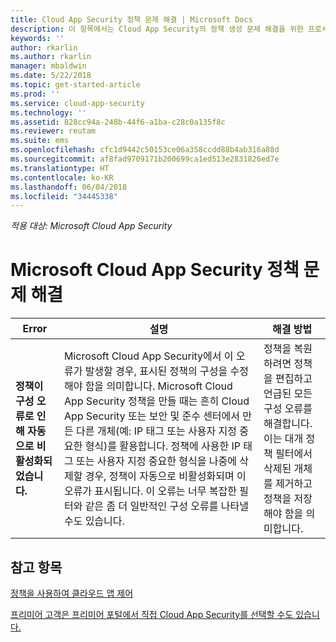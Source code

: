 ```yaml
---
title: Cloud App Security 정책 문제 해결 | Microsoft Docs
description: 이 항목에서는 Cloud App Security의 정책 생성 문제 해결을 위한 프로세스를 설명합니다.
keywords: ''
author: rkarlin
ms.author: rkarlin
manager: mbaldwin
ms.date: 5/22/2018
ms.topic: get-started-article
ms.prod: ''
ms.service: cloud-app-security
ms.technology: ''
ms.assetid: 828cc94a-248b-44f6-a1ba-c28c0a135f8c
ms.reviewer: reutam
ms.suite: ems
ms.openlocfilehash: cfc1d9442c50153ce06a358ccdd88b4ab316a88d
ms.sourcegitcommit: af8fad9709171b200699ca1ed513e2831826ed7e
ms.translationtype: HT
ms.contentlocale: ko-KR
ms.lasthandoff: 06/04/2018
ms.locfileid: "34445338"
---
```

*적용 대상: Microsoft Cloud App Security*


# <a name="troubleshooting-microsoft-cloud-app-security-policies"></a>Microsoft Cloud App Security 정책 문제 해결

|Error|설명|해결 방법|
|----|----|----|
| **<policy name> 정책이 구성 오류로 인해 자동으로 비활성화되었습니다.**|Microsoft Cloud App Security에서 이 오류가 발생할 경우, 표시된 정책의 구성을 수정해야 함을 의미합니다. Microsoft Cloud App Security 정책을 만들 때는 흔히 Cloud App Security 또는 보안 및 준수 센터에서 만든 다른 개체(예: IP 태그 또는 사용자 지정 중요한 형식)를 활용합니다. 정책에 사용한 IP 태그 또는 사용자 지정 중요한 형식을 나중에 삭제할 경우, 정책이 자동으로 비활성화되며 이 오류가 표시됩니다. 이 오류는 너무 복잡한 필터와 같은 좀 더 일반적인 구성 오류를 나타낼 수도 있습니다. |정책을 복원하려면 정책을 편집하고 언급된 모든 구성 오류를 해결합니다. 이는 대개 정책 필터에서 삭제된 개체를 제거하고 정책을 저장해야 함을 의미합니다.|



## <a name="see-also"></a>참고 항목
[정책을 사용하여 클라우드 앱 제어](control-cloud-apps-with-policies.md)

[프리미어 고객은 프리미어 포털에서 직접 Cloud App Security를 선택할 수도 있습니다.](https://premier.microsoft.com/)

